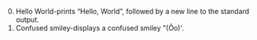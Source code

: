 0. Hello World-prints “Hello, World”, followed by a new line to the standard output.
1. Confused smiley-displays a confused smiley "(Ôo)'.


